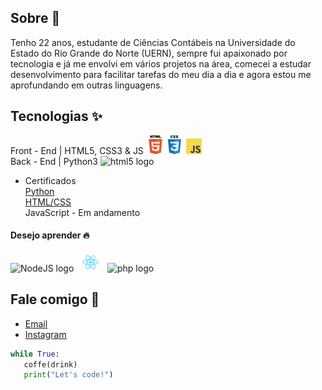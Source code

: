 ## Sobre :crystal_ball:
Tenho 22 anos, estudante de Ciências Contábeis na Universidade do Estado do Rio Grande do Norte (UERN), sempre fui apaixonado por tecnologia e já me envolvi em vários projetos na área, comecei a estudar desenvolvimento para facilitar tarefas do meu dia a dia e agora estou me aprofundando em outras linguagens.

## Tecnologias :sparkles:

Front - End | HTML5, CSS3 & JS <img src="https://raw.githubusercontent.com/github/explore/80688e429a7d4ef2fca1e82350fe8e3517d3494d/topics/html/html.png" alt="html5 logo" height=30><img src="https://raw.githubusercontent.com/github/explore/80688e429a7d4ef2fca1e82350fe8e3517d3494d/topics/css/css.png" alt="css3 logo" height=30>&nbsp;<img src="https://raw.githubusercontent.com/github/explore/80688e429a7d4ef2fca1e82350fe8e3517d3494d/topics/javascript/javascript.png" alt="javascript logo" height=25><br>
Back - End | Python3 <img src="https://cdn.pling.com/cache/400x400/img//hive/content-pre1/66411-1.png" alt="html5 logo" height=25>
* Certificados<br>
[Python](https://github.com/andrestanlley/andrestanlley/blob/main/Andre-Stanlley-Python-3.pdf)<br>
[HTML/CSS](https://github.com/andrestanlley/andrestanlley/blob/main/Andre-Stanlley-HTML5-e-CSS3.pdf)<br>
JavaScript - Em andamento
#### Desejo aprender :fire:
<img src="https://upload.wikimedia.org/wikipedia/commons/thumb/d/d9/Node.js_logo.svg/1200px-Node.js_logo.svg.png" alt="NodeJS logo" height=25>&nbsp;&nbsp;&nbsp;<img src="https://raw.githubusercontent.com/github/explore/80688e429a7d4ef2fca1e82350fe8e3517d3494d/topics/react/react.png" alt="react logo" height=30>&nbsp;&nbsp;&nbsp;<img src="https://www.neonexus.com.br/wp-content/uploads/2018/01/php7-transparent.png" alt="php logo" height=30><br>
## Fale comigo :calling:
* [Email](mailto:stanlley41@gmail.com)
* [Instagram](https://instagram.com/andrestanlley)
 ```python
while True:
    coffe(drink)
    print("Let's code!")
 ```
